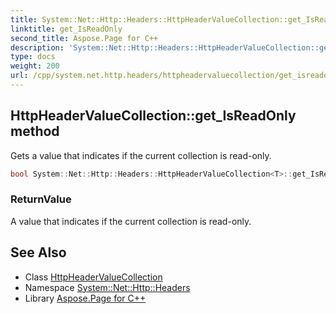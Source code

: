 ```yaml
---
title: System::Net::Http::Headers::HttpHeaderValueCollection::get_IsReadOnly method
linktitle: get_IsReadOnly
second_title: Aspose.Page for C++
description: 'System::Net::Http::Headers::HttpHeaderValueCollection::get_IsReadOnly method. Gets a value that indicates if the current collection is read-only in C++.'
type: docs
weight: 200
url: /cpp/system.net.http.headers/httpheadervaluecollection/get_isreadonly/
---
```

## HttpHeaderValueCollection::get_IsReadOnly method


Gets a value that indicates if the current collection is read-only.

```cpp
bool System::Net::Http::Headers::HttpHeaderValueCollection<T>::get_IsReadOnly()
```


### ReturnValue

A value that indicates if the current collection is read-only.

## See Also

* Class [HttpHeaderValueCollection](../)
* Namespace [System::Net::Http::Headers](../../)
* Library [Aspose.Page for C++](../../../)
